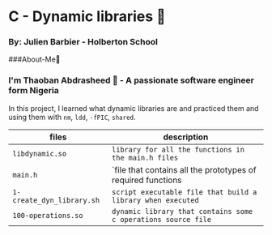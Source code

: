 # C - Dynamic libraries :page_with_curl:
### By: Julien Barbier - Holberton School

###About-Me:wave:
### I'm Thaoban Abdrasheed :boy: - A passionate software engineer form Nigeria
In this project, I learned what dynamic libraries are and practiced them and using them with `nm`, `ldd`, `-fPIC`, `shared`.

|	files	 			   |		description	     				  |
|------------------------------------------|--------------------------------------------------------------|
|`libdynamic.so`			   | `library for all the functions in the main.h files`	  |
|`main.h`	  		           | `file that contains all the prototypes of required functions |
|`1-create_dyn_library.sh`		   |`script executable file that build a library when executed`   |
|`100-operations.so`			   | `dynamic library that contains some c operations source file`|
